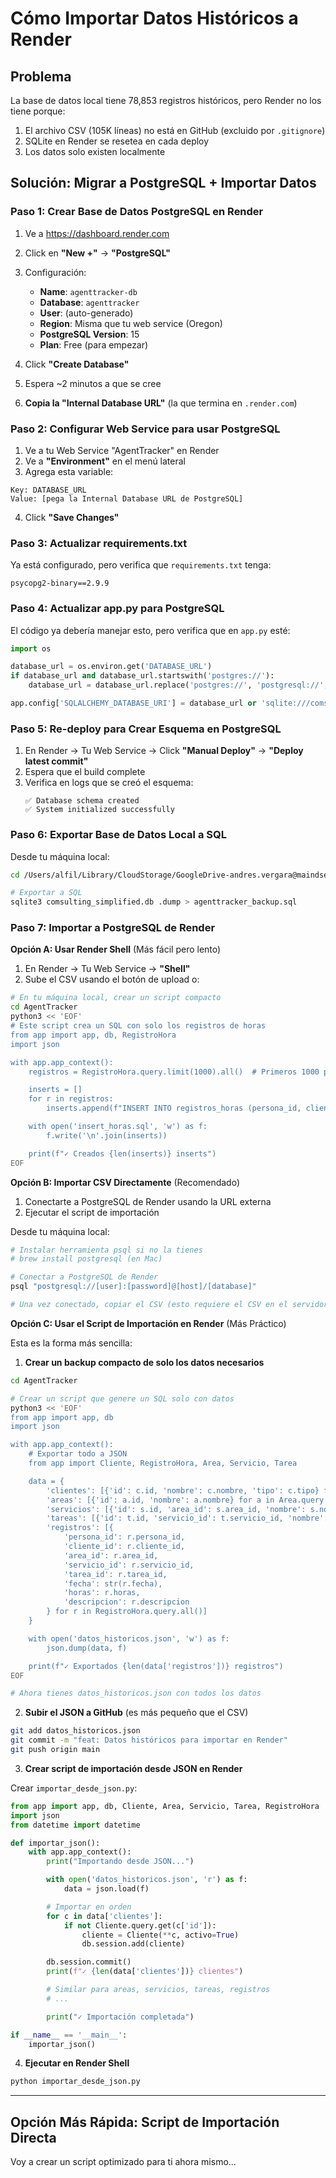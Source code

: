 # Cómo Importar Datos Históricos a Render

## Problema

La base de datos local tiene 78,853 registros históricos, pero Render no los tiene porque:
1. El archivo CSV (105K líneas) no está en GitHub (excluido por `.gitignore`)
2. SQLite en Render se resetea en cada deploy
3. Los datos solo existen localmente

## Solución: Migrar a PostgreSQL + Importar Datos

### Paso 1: Crear Base de Datos PostgreSQL en Render

1. Ve a https://dashboard.render.com
2. Click en **"New +"** → **"PostgreSQL"**
3. Configuración:
   - **Name**: `agenttracker-db`
   - **Database**: `agenttracker`
   - **User**: (auto-generado)
   - **Region**: Misma que tu web service (Oregon)
   - **PostgreSQL Version**: 15
   - **Plan**: Free (para empezar)

4. Click **"Create Database"**
5. Espera ~2 minutos a que se cree
6. **Copia la "Internal Database URL"** (la que termina en `.render.com`)

### Paso 2: Configurar Web Service para usar PostgreSQL

1. Ve a tu Web Service "AgentTracker" en Render
2. Ve a **"Environment"** en el menú lateral
3. Agrega esta variable:

```
Key: DATABASE_URL
Value: [pega la Internal Database URL de PostgreSQL]
```

4. Click **"Save Changes"**

### Paso 3: Actualizar requirements.txt

Ya está configurado, pero verifica que `requirements.txt` tenga:

```
psycopg2-binary==2.9.9
```

### Paso 4: Actualizar app.py para PostgreSQL

El código ya debería manejar esto, pero verifica que en `app.py` esté:

```python
import os

database_url = os.environ.get('DATABASE_URL')
if database_url and database_url.startswith('postgres://'):
    database_url = database_url.replace('postgres://', 'postgresql://', 1)

app.config['SQLALCHEMY_DATABASE_URI'] = database_url or 'sqlite:///comsulting_simplified.db'
```

### Paso 5: Re-deploy para Crear Esquema en PostgreSQL

1. En Render → Tu Web Service → Click **"Manual Deploy"** → **"Deploy latest commit"**
2. Espera que el build complete
3. Verifica en logs que se creó el esquema:
   ```
   ✅ Database schema created
   ✅ System initialized successfully
   ```

### Paso 6: Exportar Base de Datos Local a SQL

Desde tu máquina local:

```bash
cd /Users/alfil/Library/CloudStorage/GoogleDrive-andres.vergara@maindset.cl/Mi\ unidad/Comsulting/AgentTracker

# Exportar a SQL
sqlite3 comsulting_simplified.db .dump > agenttracker_backup.sql
```

### Paso 7: Importar a PostgreSQL de Render

**Opción A: Usar Render Shell** (Más fácil pero lento)

1. En Render → Tu Web Service → **"Shell"**
2. Sube el CSV usando el botón de upload o:

```bash
# En tu máquina local, crear un script compacto
cd AgentTracker
python3 << 'EOF'
# Este script crea un SQL con solo los registros de horas
from app import app, db, RegistroHora
import json

with app.app_context():
    registros = RegistroHora.query.limit(1000).all()  # Primeros 1000 para prueba

    inserts = []
    for r in registros:
        inserts.append(f"INSERT INTO registros_horas (persona_id, cliente_id, area_id, servicio_id, tarea_id, fecha, horas, descripcion) VALUES ({r.persona_id}, {r.cliente_id}, {r.area_id}, {r.servicio_id}, {r.tarea_id}, '{r.fecha}', {r.horas}, '{r.descripcion or ''}');")

    with open('insert_horas.sql', 'w') as f:
        f.write('\n'.join(inserts))

    print(f"✓ Creados {len(inserts)} inserts")
EOF
```

**Opción B: Importar CSV Directamente** (Recomendado)

1. Conectarte a PostgreSQL de Render usando la URL externa
2. Ejecutar el script de importación

Desde tu máquina local:

```bash
# Instalar herramienta psql si no la tienes
# brew install postgresql (en Mac)

# Conectar a PostgreSQL de Render
psql "postgresql://[user]:[password]@[host]/[database]"

# Una vez conectado, copiar el CSV (esto requiere el CSV en el servidor)
```

**Opción C: Usar el Script de Importación en Render** (Más Práctico)

Esta es la forma más sencilla:

1. **Crear un backup compacto de solo los datos necesarios**

```bash
cd AgentTracker

# Crear un script que genere un SQL solo con datos
python3 << 'EOF'
from app import app, db
import json

with app.app_context():
    # Exportar todo a JSON
    from app import Cliente, RegistroHora, Area, Servicio, Tarea

    data = {
        'clientes': [{'id': c.id, 'nombre': c.nombre, 'tipo': c.tipo} for c in Cliente.query.all()],
        'areas': [{'id': a.id, 'nombre': a.nombre} for a in Area.query.all()],
        'servicios': [{'id': s.id, 'area_id': s.area_id, 'nombre': s.nombre} for s in Servicio.query.all()],
        'tareas': [{'id': t.id, 'servicio_id': t.servicio_id, 'nombre': t.nombre} for t in Tarea.query.all()],
        'registros': [{
            'persona_id': r.persona_id,
            'cliente_id': r.cliente_id,
            'area_id': r.area_id,
            'servicio_id': r.servicio_id,
            'tarea_id': r.tarea_id,
            'fecha': str(r.fecha),
            'horas': r.horas,
            'descripcion': r.descripcion
        } for r in RegistroHora.query.all()]
    }

    with open('datos_historicos.json', 'w') as f:
        json.dump(data, f)

    print(f"✓ Exportados {len(data['registros'])} registros")
EOF

# Ahora tienes datos_historicos.json con todos los datos
```

2. **Subir el JSON a GitHub** (es más pequeño que el CSV)

```bash
git add datos_historicos.json
git commit -m "feat: Datos históricos para importar en Render"
git push origin main
```

3. **Crear script de importación desde JSON en Render**

Crear `importar_desde_json.py`:

```python
from app import app, db, Cliente, Area, Servicio, Tarea, RegistroHora
import json
from datetime import datetime

def importar_json():
    with app.app_context():
        print("Importando desde JSON...")

        with open('datos_historicos.json', 'r') as f:
            data = json.load(f)

        # Importar en orden
        for c in data['clientes']:
            if not Cliente.query.get(c['id']):
                cliente = Cliente(**c, activo=True)
                db.session.add(cliente)

        db.session.commit()
        print(f"✓ {len(data['clientes'])} clientes")

        # Similar para areas, servicios, tareas, registros
        # ...

        print("✓ Importación completada")

if __name__ == '__main__':
    importar_json()
```

4. **Ejecutar en Render Shell**

```bash
python importar_desde_json.py
```

---

## Opción Más Rápida: Script de Importación Directa

Voy a crear un script optimizado para ti ahora mismo...

